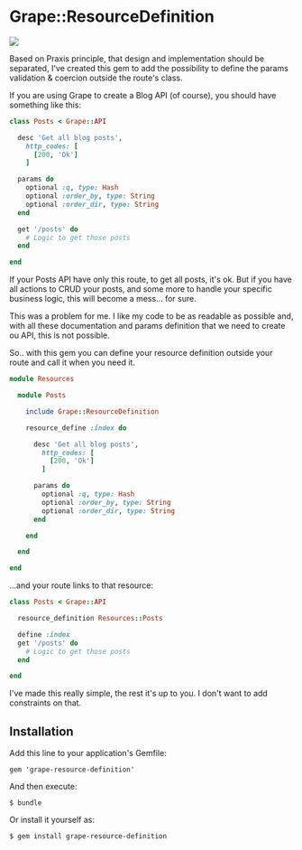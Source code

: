 Grape::ResourceDefinition
=========================
![](https://travis-ci.org/joaquimadraz/grape-resource-definition.svg)

Based on Praxis principle, that design and implementation should be separated, I've created this gem to add the possibility to define the params validation & coercion outside the route's class.

If you are using Grape to create a Blog API (of course), you should have something like this:

```ruby
class Posts < Grape::API

  desc 'Get all blog posts',
    http_codes: [
      [200, 'Ok']
    ]

  params do
    optional :q, type: Hash
    optional :order_by, type: String
    optional :order_dir, type: String
  end

  get '/posts' do
    # Logic to get those posts
  end

end
```

If your Posts API have only this route, to get all posts, it's ok. But if you have all actions to CRUD your posts, and some more to handle your specific business logic, this will become a mess... for sure.

This was a problem for me. I like my code to be as readable as possible and, with all these documentation and params definition that we need to create ou API, this is not possible.

So.. with this gem you can define your resource definition outside your route and call it when you need it.

```ruby
module Resources

  module Posts

    include Grape::ResourceDefinition

    resource_define :index do

      desc 'Get all blog posts',
        http_codes: [
          [200, 'Ok']
        ]

      params do
        optional :q, type: Hash
        optional :order_by, type: String
        optional :order_dir, type: String
      end

    end

  end

end
```

...and your route links to that resource:

```ruby
class Posts < Grape::API

  resource_definition Resources::Posts

  define :index
  get '/posts' do
    # Logic to get those posts
  end

end
```

I've made this really simple, the rest it's up to you. I don't want to add constraints on that.

## Installation

Add this line to your application's Gemfile:

    gem 'grape-resource-definition'

And then execute:

    $ bundle

Or install it yourself as:

    $ gem install grape-resource-definition



